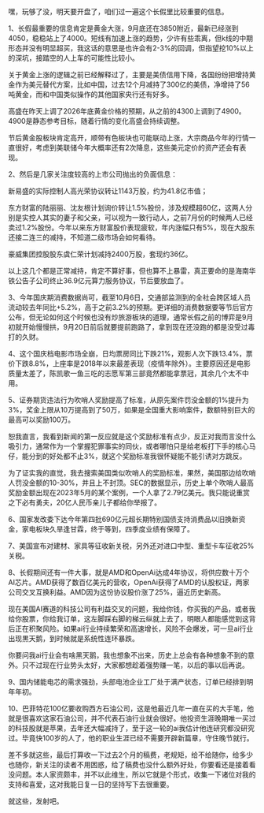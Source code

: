 嘿，玩够了没，明天要开盘了，咱们过一遍这个长假里比较重要的信息。

1、长假最重要的信息肯定是黄金大涨，9月底还在3850附近，最新已经涨到4050，稳稳站上了4000。短线有加速上涨的趋势，少许有些乖离，但k线的中期形态并没有明显超买，我这话的意思是也许会有2-3%的回调，但指望挖10%以上的深坑，接踏空的人上车的可能性比较小。

关于黄金上涨的逻辑之前已经解释过了，主要是美债信用下降，各国纷纷把增持黄金作为美元替代方案，比如中国，过去12个月减持了300亿的美债，净增持了56吨黄金，而和中国类似操作的其他国家央行还有好多。

高盛在昨天上调了2026年底黄金价格的预期，从之前的4300上调到了4900。4900是静态参考目标，随着行情的变化高盛会持续调整。

节后黄金股板块肯定高开，顺带有色板块也可能联动上涨，大宗商品今年的行情一直很好，考虑到美联储今年大概率还有2次降息，这些美元定价的资产还会有表现。

2、然后是几家关注度较高的上市公司抛出的负面信息：

新易盛的实际控制人高光荣协议转让1143万股，约为41.8亿市值；

东方财富的陆丽丽、沈友根计划询价转让1.5%股份，涉及规模超60亿，这两人分别是实控人其实的妻子和父亲，可以视为一致行动人，之前7月份的时候两人已经卖过1.2%股份。今年以来东方财富股价表现疲软，年内涨幅只有5%，现在大股东还接二连三的减持，不知道二级市场会如何看待。

豪威集团控股股东虞仁荣计划减持2400万股，套现约36亿。

以上这几个都是正常减持，肯定不算好事，但也算不上暴雷，真正要命的是海南华铁公告子公司终止36.9亿元算力服务协议，节后要放血了。

3、今年国庆期消费数据尚可，截至10月6日，交通部监测到的全社会跨区域人员流动较去年同比+5.2%，高于之前3.2%的预期。更详细的消费数据要等节后官方公布，但无论如何这个时候也没有炒旅游板块的道理，通常长假之前的博弈是9月初就开始慢慢拱，9月20日前后就要提前跑路了，拿到现在还没跑的都是没受过毒打的久财。

4、这个国庆档电影市场全崩，日均票房同比下跌21%，观影人次下跌13.4%，票价下跌8.8%，上座率是2018年以来最差表现（疫情年除外）。主要原因还是电影质量太差了，陈凯歌一鱼三吃的志愿军第三部竟然都能拿票冠，其余几个太不中用。

5、证券期货违法行为吹哨人奖励提高了标准，从原先案件罚没金额的1%提升为3%，奖金上限从10万提高到了50万，如果是全国重大影响案件，数额特别巨大的最高可以奖励100万。

恕我直言，我看到新闻的第一反应就是这个奖励标准有点少，反正对我而言没什么吸引力，通常作为一个掌握犯罪事实的同伙，或者哪怕只是给老板打下手的核心马仔，能分到的好处都不止3%，就这个奖励标准我很怀疑能不能引诱对方跳反。

为了证实我的直觉，我去搜索美国类似吹哨人的奖励标准，果然，美国那边给吹哨人罚没金额的10-30%，并且上不封顶。SEC的数据显示，历史上单个吹哨人最高奖励金额出现在2023年5月的某个案例，一个人拿了2.79亿美元。我只能说重赏之下必有勇夫，20亿人民币亲儿子都给你举报了。

6、国家发改委下达今年第四批690亿元超长期特别国债支持消费品以旧换新资金，家电板块久旱逢甘霖，终于等到，四季度业绩有保障了。

7、美国宣布对建材、家具等征收新关税，另外还对进口中型、重型卡车征收25%关税。

8、长假期间还有一件大事，就是AMD和OpenAi达成4年协议，将供应数十万个AI芯片。AMD获得了数百亿美元的营收，OpenAi获得了AMD的认股权证，两家公司交叉互换利益。AMD因为这份协议股价涨了25%，逼近历史新高。

现在美国AI赛道的科技公司有利益交叉的问题，我给你钱，你买我的产品，或者我给你股票，你给我订单，这左脚踩右脚的梯云纵就上去了，明眼人都能感觉到这背后正在积聚风险。如果ai行业持续繁荣和高速增长，风险不会爆发，可一旦ai行业出现黒天鹅，到时候就是系统性连环暴跌。

你要问我ai行业会有啥黑天鹅，我也想象不出来，历史上总会有各种想象不到的意外。只不过现在行业势头太好，大家都想趁着强势赚一笔，以后的事以后再说。

9、国内储能电芯的需求强劲，头部电池企业工厂处于满产状态，订单已经排到明年年初。

10、巴菲特花100亿要收购西方石油公司，这是他最近几年一直在买的大手笔，他就是很喜欢这家石油公司，并不代表石油行业就会很好。他投资生涯晚期唯一买过的科技股就是苹果，去年还大幅减持了，至于这一轮的ai我估计他连研究都没研究过。毕竟快100岁的人了，他的职业生涯已经不需要开辟新篇章，守住晚节就行。

差不多就这些，最后打算收一下过去2个月的稿费，老规矩，给不给随你，给多少也随你，新关注的读者不用困惑，给了稿费也没什么额外好处，你要看还是接着看没问题。本人家资颇丰，并不以此维生，所以它就是个形式，收集一下诸位对我的支持和喜爱，这对我能日复一日的坚持写下去很重要。

就这些，发射吧。



